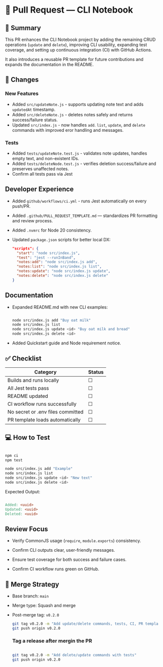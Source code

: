 # 🧩 Pull Request — CLI Notebook

## 📝 Summary

This PR enhances the CLI Notebook project by adding the remaining CRUD operations (`update` and `delete`), improving CLI usability, expanding test coverage, and setting up continuous integration (CI) with GitHub Actions.

It also introduces a reusable PR template for future contributions and expands the documentation in the README.

## 🚀 Changes

### New Features

- Added `src/updateNote.js` - supports updating note text and adds `updatedAt` timestamp.
- Added `src/deleteNote.js` - deletes notes safely and returns success/failure status.
- Updated `src/index.js` - now handles `add`. `list`, `update`, and `delete` commands with improved eror handling and messages.

### Tests

- Added `tests/updateNote.test.js` - validates note updates, handles empty text, and non-existent IDs.
- Added `tests/deleteNode.test.js` - verifies deletion success/failure and preserves unaffected notes.
- Confirm all tests pass via Jest

## Developer Experience

- Added `github/workflows/ci.yml` - runs Jest automatically on every push/PR.
- Added `.github/PULL_REQUEST_TEMPLATE.md` — standardizes PR formatting and review process.
- Added `.nvmrc` for Node 20 consistency.
- Updated `package.json` scripts for better local DX:

  ```json
  "scripts": {
    "start": "node src/index.js",
    "test": "jest --runInBand",
    "notes:add": "node src/index.js add",
    "notes:list": "node src/index.js list",
    "notes:update": "node src/index.js update",
    "notes:delete": "node src/index.js delete"
  }
  ```

## Documentation

- Expanded README.md with new CLI examples:

  ```bash

  node src/index.js add "Buy oat milk"
  node src/index.js list
  node src/index.js update <id> "Buy oat milk and bread"
  node src/index.js delete <id>

  ```

- Added Quickstart guide and Node requirement notice.

## ✅ Checklist

| Category                          | Status |
| --------------------------------- | ------ |
| Builds and runs locally           | ☐      |
| All Jest tests pass               | ☐      |
| README updated                    | ☐      |
| CI workflow runs successfully     | ☐      |
| No secret or .env files committed | ☐      |
| PR template loads automatically   | ☐      |

## 💻 How to Test

```bash

npm ci
npm test

node src/index.js add "Example"
node src/index.js list
node src/index.js update <id> "New text"
node src/index.js delete <id>
```

Expected Output:

```makefile

Added: <uuid>
Updated: <uuid>
Deleted: <uuid>

```

## Review Focus

- Verify CommonJS usage (`require`, `module.exports`) consistency.

- Confirm CLI outputs clear, user-friendly messages.

- Ensure test coverage for both success and failure cases.

- Confirm CI workflow runs green on GitHub.

## 🧭 Merge Strategy

- Base branch: `main`

- Merge type: Squash and merge

- Post-merge tag: `v0.2.0`

  ```bash
  git tag v0.2.0 -m "Add update/delete commands, tests, CI, PR template"
  git push origin v0.2.0

  ```

  ### Tag a release after mergin the PR

  ```bash

  git tag v0.2.0 -m "Add delete/update commands with tests"
  git push origin v0.2.0

  ```
